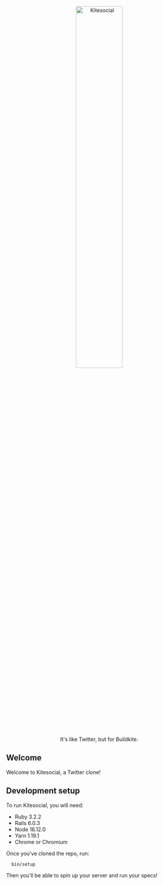 <p align="center">
  <br/>
  <img src="app/assets/images/logo.png" alt="Kitesocial" width="50%" align="center"/>
  <br/>
  <br/>
  It's like Twitter, but for Buildkite.
  <br/>
</p>

## Welcome

Welcome to Kitesocial, a Twitter clone!

## Development setup

To run Kitesocial, you will need:

- Ruby 3.2.2
- Rails 6.0.3
- Node 16.12.0
- Yarn 1.19.1
- Chrome or Chromium

Once you've cloned the repo, run:

```
  bin/setup
```

Then you'll be able to spin up your server and run your specs!
